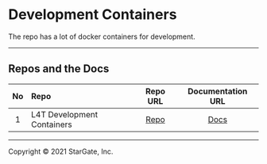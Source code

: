 # Development Containers #
The repo has a lot of docker containers for development.
___
## Repos and the Docs ##
| No | Repo                                     | Repo URL      | Documentation URL     |
| :---: | :---                                  | :---:         | :---:                 |
| 1     | L4T Development Containers            | [Repo][1]     | [Docs][2]             |

____
Copyright © 2021 StarGate, Inc.

[1]: https://github.com/ierturk/dev-containers.git
        (Docker Development Containers Repo)
[2]: l4t/README.md
        (L4T Development Containers Docs)
